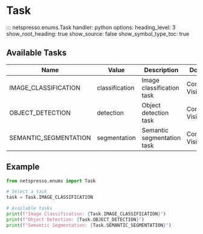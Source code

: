 # Task

::: netspresso.enums.Task
    handler: python
    options:
      heading_level: 3
      show_root_heading: true
      show_source: false
      show_symbol_type_toc: true

## Available Tasks

| Name                    | Value         | Description                   | Domain          |
|-------------------------|---------------|-------------------------------|-----------------|
| IMAGE_CLASSIFICATION    | classification | Image classification task     | Computer Vision |
| OBJECT_DETECTION        | detection     | Object detection task         | Computer Vision |
| SEMANTIC_SEGMENTATION   | segmentation  | Semantic segmentation task    | Computer Vision |

## Example

```python
from netspresso.enums import Task

# Select a task
task = Task.IMAGE_CLASSIFICATION

# Available tasks
print(f"Image Classification: {Task.IMAGE_CLASSIFICATION}")
print(f"Object Detection: {Task.OBJECT_DETECTION}")
print(f"Semantic Segmentation: {Task.SEMANTIC_SEGMENTATION}")
```
